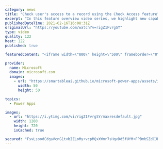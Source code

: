 ```yaml
---
category: news
title: "Check user's access to a record using the Check Access feature"
excerpt: "In this feature overview video series, we highlight new capabilities included in the latest update to Microsoft Power Apps.  This featured product update to Power Apps highlights check access, a new record level security feature admins can use to check and assign security roles.  Get the most out of"
publishedDateTime: 2021-02-16T16:08:31Z
originalUrl: "https://youtube.com/watch?v=rigZ1FvrgSY"
type: video
quality: 122
heat: 122
published: true

featuredContent: "<iframe width=\"800\" height=\"500\" frameborder=\"0\" src=\"https://www.youtube.com/embed/rigZ1FvrgSY\" allow=\"accelerometer; autoplay; encrypted-media; gyroscope; picture-in-picture\" allowfullscreen></iframe>"

provider:
  name: Microsoft
  domain: microsoft.com
  images:
    - url: "https://smartableai.github.io/microsoft-power-apps/assets/images/organizations/microsoft.com-50x50.jpg"
      width: 50
      height: 50

topics:
  - Power Apps

images:
  - url: "https://i.ytimg.com/vi/rigZ1FvrgSY/maxresdefault.jpg"
    width: 1280
    height: 720
    isCached: true

secured: "FsvLsoodCdgaVcnG1tvbIZLoMy+vcpMQxXWmr7sHqvDd5fUYM+FPBmbSZdCJBOmlZHI1ME52FSS/MubFeaRZkbjdMSKmP//AH75n9ymC03fk92mwl1p0PC8eakw0y1qf5sSrwjcrOerXaV/Oq9/62XK3hFOV+RhaT6MUMQcSU9BdZ/DPPEtm/tFziLLlba+W8TD113U66iEOLvxreZJEX+E5FqwkBLV3sWtuQeEUin720aEutiUVemYYj8Ou11py2zew1RUgE/DMannNswh35xCFYrO9g6JRIrxIDV5juoJPbrNpXVFyeb6FRjifOPcmjbaAEF/bHigGg1DpipfiK4vzJ1L+66ThlVeqdLFYvgJ+1/0+tY405HBRt6xTiE3jsW8F/s1uhHnZ3TfONlnJuAXdHRhM+3PccGOu6ArHQpUGIbLDRNElAReXHBtpeQ8r;XQZpEC8PZ9K2Cibcp/6JxA=="
---
```


